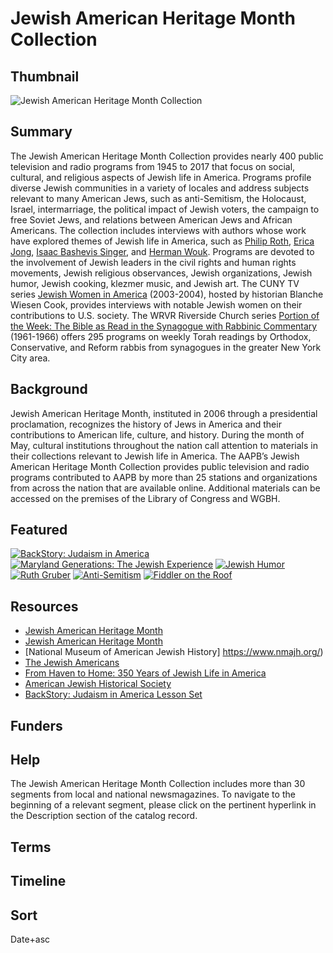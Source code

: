 # Jewish American Heritage Month Collection

## Thumbnail

![Jewish American Heritage Month Collection](https://s3.amazonaws.com/americanarchive.org/special-collections/jahm-image.jpg " Jewish American Heritage Month Collection")

## Summary

The Jewish American Heritage Month Collection provides nearly 400 public television and radio programs from 1945 to 2017 that focus on social, cultural, and religious aspects of Jewish life in America. Programs profile diverse Jewish communities in a variety of locales and address subjects relevant to many American Jews, such as anti-Semitism, the Holocaust, Israel, intermarriage, the political impact of Jewish voters, the campaign to free Soviet Jews, and relations between American Jews and African Americans. The collection includes interviews with authors whose work have explored themes of Jewish life in America, such as [Philip Roth](/catalog/cpb-aacip_516-fq9q23rx97), [Erica Jong](/catalog/cpb-aacip_75-77fqzkk3#at_1858.145309_s), [Isaac Bashevis Singer](/catalog/cpb-aacip_529-mg7fq9rg87), and [Herman Wouk](/catalog/cpb-aacip_80-48sbcwj6). Programs are devoted to the involvement of Jewish leaders in the civil rights and human rights movements, Jewish religious observances, Jewish organizations, Jewish humor, Jewish cooking, klezmer music, and Jewish art. The CUNY TV series [Jewish Women in America](https://americanarchive.org/catalog?f%5Bseries_titles%5D%5B%5D=Jewish+Women+In+America&f[access_types][]=digitized) (2003-2004), hosted by historian Blanche Wiesen Cook, provides interviews with notable Jewish women on their contributions to U.S. society. The WRVR Riverside Church series [Portion of the Week: The Bible as Read in the Synagogue with Rabbinic Commentary](https://americanarchive.org/catalog?f%5Bseries_titles%5D%5B%5D=Portion+of+the+Week&f[access_types][]=online) (1961-1966) offers 295 programs on weekly Torah readings by Orthodox, Conservative, and Reform rabbis from synagogues in the greater New York City area.

## Background

Jewish American Heritage Month, instituted in 2006 through a presidential proclamation, recognizes the history of Jews in America and their contributions to American life, culture, and history. During the month of May, cultural institutions throughout the nation call attention to materials in their collections relevant to Jewish life in America. The AAPB’s Jewish American Heritage Month Collection provides public television and radio programs contributed to AAPB by more than 25 stations and organizations from across the nation that are available online. Additional materials can be accessed on the premises of the Library of Congress and WGBH. 

## Featured

[![BackStory: Judaism in America](https://s3.amazonaws.com/americanarchive.org/special-collections/aapb_tile.png)](/catalog/cpb-aacip_532-h41jh3fc4q)
[![Maryland Generations: The Jewish Experience](https://s3.amazonaws.com/americanarchive.org/special-collections/aapb_tile.png)](/catalog/cpb-aacip_394-71ngffgx)
[![Jewish Humor](https://s3.amazonaws.com/americanarchive.org/special-collections/aapb_tile.png)](/catalog/cpb-aacip_529-br8mc8sn0h)
[![Ruth Gruber](https://s3.amazonaws.com/americanarchive.org/special-collections/aapb_tile.png)](/catalog/cpb-aacip_522-7w6736n08f)
[![Anti-Semitism](https://s3.amazonaws.com/americanarchive.org/special-collections/aapb_tile.png)](/catalog/cpb-aacip_16-js9h41k23m)
[![Fiddler on the Roof](https://s3.amazonaws.com/americanarchive.org/special-collections/aapb_tile.png)](/catalog/cpb-aacip_525-154dn40r4v#at_619.23963_s)
 
## Resources
- [Jewish American Heritage Month](http://www.jewishheritagemonth.gov/)
- [Jewish American Heritage Month](https://www.jahm.us/) 
- [National Museum of American Jewish History] https://www.nmajh.org/)
- [The Jewish Americans](https://www.pbs.org/jewishamericans/)
- [From Haven to Home: 350 Years of Jewish Life in  America](https://www.loc.gov/exhibits/haventohome/)
- [American Jewish Historical Society](https://ajhs.org/)
- [BackStory: Judaism in America Lesson Set](https://www.backstoryradio.org/shows/judaism-in-america/#resources) 

## Funders

## Help

The Jewish American Heritage Month Collection includes more than 30 segments from local and national newsmagazines. To navigate to the beginning of a relevant segment, please click on the pertinent hyperlink in the Description section of the catalog record.

## Terms

## Timeline

## Sort
Date+asc

